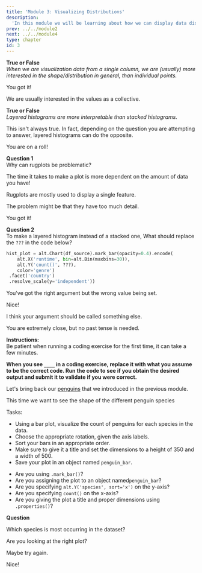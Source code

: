 ```yaml
---
title: 'Module 3: Visualizing Distributions'
description:
  'In this module we will be learning about how we can display data distributions'
prev: ../../module2
next: ../../module4
type: chapter
id: 3
---
```


<exercise id="0" title="Module Learning Outcomes"  type="slides, video">
<slides source="module3/module3_00" shot="0" start="3:5707" end="4:5306"> </slides>
</exercise>

<exercise id="1" title="How To Visualize Data From a Single Column" type="slides,video">
<slides source="module3/module3_01" shot="1" start="0:003" end="07:12"> </slides>
</exercise>


<exercise id="2" title="True or False: Distributions">

**True or False**       
*When we are visualization data from a single column, we are (usually) more interested in the shape/distribution in general, than individual points.*


<choice id="1" >

<opt text="True"  correct="true">

You got it!  

</opt>


<opt text="False">

We are usually interested in the values as a collective.

</opt>


</choice>

**True or False**       
*Layered histograms are more interpretable than stacked histograms.*

<choice id="2" >

<opt text="True"  >

This isn't always true. In fact, depending on the question you are attempting to answer, layered histograms can do the opposite.

</opt>

<opt text="False" correct="true">

You are on a roll!

</opt>

</choice>

</exercise>


<exercise id="3" title="Multple Choice Questions on Single Column Plots">

**Question 1**      
 Why can rugplots be problematic?

<choice id="1" >
<opt text="They can take a lot time to produce.">

The time it takes to make a plot is more dependent on the amount of data you have!

</opt>

<opt text="They cannot visualize multiple features." >

Rugplots are mostly used to display a single feature.  

</opt>

<opt text="They do not provide enough details for insights." >

The problem might be that they have too much detail. 

</opt>


<opt text="With large quantities of data, They can be very difficult to interpret." correct="true">

You got it!
</opt>

</choice>


**Question 2**      
To make a layered histogram instead of a stacked one, What should replace the `???` in the code below?


```python
hist_plot = alt.Chart(df_source).mark_bar(opacity=0.4).encode(
    alt.X('runtime', bin=alt.Bin(maxbins=30)),
    alt.Y('count()', ???),
    color='genre')
 .facet('country')
 .resolve_scale(y='independent'))
```



<choice id="2" >
<opt text="<code>stack=False</code>">

You've got the right argument but the wrong value being set. 

</opt>

<opt text="<code>stack=None</code>" correct="true">

Nice!

</opt>

<opt text="<code>layered=True</code>">

I think your argument should be called something else.

</opt>


<opt text="<code>stacked=None</code>">

You are extremely close, but no past tense is needed.

</opt>

</choice>


</exercise>

<exercise id="4" title="Plotting Single Columns with Penguins">


**Instructions:**    
Be patient when running a coding exercise for the first time, it can take a few minutes. 

**When you see `____` in a coding exercise, replace it with what you assume to be the correct code. Run the code to see if you obtain the desired output
and submit it to validate if you were correct.**


Let's bring back our [penguins](https://www.kaggle.com/parulpandey/palmer-archipelago-antarctica-penguin-data) that we introduced in the previous module. 


<codeblock id="penguins">

</codeblock>

This time we want to see the shape of the different penguin species 

Tasks: 

- Using a bar plot, visualize the count of penguins for each species in the data. 
- Choose the appropriate rotation, given the axis labels. 
- Sort your bars in an appropriate order. 
- Make sure to give it a title and set the dimensions to a height of 350 and a width of 500.
- Save your plot in an object named `penguin_bar`.

<codeblock id="03_4">

- Are you using `.mark_bar()`?
- Are you assigning the plot to an object named`penguin_bar`?
- Are you specifying `alt.Y('species', sort='x')` on the y-axis?
- Are you specifying `count()` on the x-axis?
- Are you giving the plot a title and proper dimensions using `.properties()`?

</codeblock>

**Question**      

Which species is most occurring in the dataset?

<choice id="1" >
<opt text="Chinstrap">

Are you looking at the right plot?

</opt>

<opt text="Gentoo" >

Maybe try again.

</opt>

<opt text="Adelie" correct="true">

Nice!

</opt>

</choice>

</exercise>




<exercise id="7" title="Visulize distributions with density plots" type="slides,video">
<slides source="module3/module3_02" shot="1" start="0:003" end="07:12"> </slides>
</exercise>

<exercise id="12" title="What Did We Just Learn?" type="slides, video">
<slides source="module3/module3_end" shot="0" start="04:5307" end="05:5911">
</slides>
</exercise>
